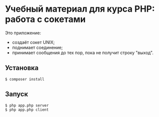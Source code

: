# Учебный материал для курса PHP: работа с сокетами

Это приложение:

- создаёт сокет UNIX;
- поднимает соединение;
- принимает сообщения до тех пор, пока не получит строку "выход".

## Установка

```shell
$ composer install 
```

## Запуск

```shell
$ php app.php server
$ php app.php client
```
